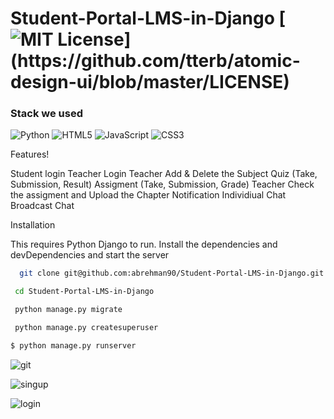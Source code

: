 # Student-Portal-LMS-in-Django [![MIT License](https://img.shields.io/apm/l/atomic-design-ui.svg?)](https://github.com/tterb/atomic-design-ui/blob/master/LICENSE)
### Stack we used
![Python](https://img.shields.io/badge/python-3670A0?style=for-the-badge&logo=python&logoColor=ffdd54)
![HTML5](https://img.shields.io/badge/html5-%23E34F26.svg?style=for-the-badge&logo=html5&logoColor=white)
![JavaScript](https://img.shields.io/badge/javascript-%23323330.svg?style=for-the-badge&logo=javascript&logoColor=%23F7DF1E)
![CSS3](https://img.shields.io/badge/css3-%231572B6.svg?style=for-the-badge&logo=css3&logoColor=white)

Features!

Student login
Teacher Login
Teacher Add & Delete the Subject
Quiz (Take, Submission, Result)
Assigment (Take, Submission, Grade)
Teacher Check the assigment and Upload the Chapter
Notification
Individiual Chat
Broadcast Chat

Installation

This requires Python Django to run. Install the dependencies and devDependencies and start the server

```bash
  git clone git@github.com:abrehman90/Student-Portal-LMS-in-Django.git
```

```bash
 cd Student-Portal-LMS-in-Django
```

```bash
 python manage.py migrate
```

```bash
 python manage.py createsuperuser
```

```bash
$ python manage.py runserver
```

![git](https://user-images.githubusercontent.com/79878896/122668007-6fdb2380-d1cf-11eb-8ce4-493505565212.JPG)

![singup](https://user-images.githubusercontent.com/79878896/208314336-c51516df-ae28-4c21-95e7-dc2fa1a0c081.png)

![login](https://user-images.githubusercontent.com/79878896/208314342-38b6c6d0-40ad-4e34-a030-55c5e576f12b.png)

